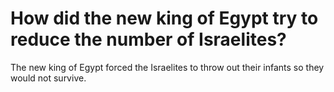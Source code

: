 # How did the new king of Egypt try to reduce the number of Israelites?

The new king of Egypt forced the Israelites to throw out their infants so they would not survive.
